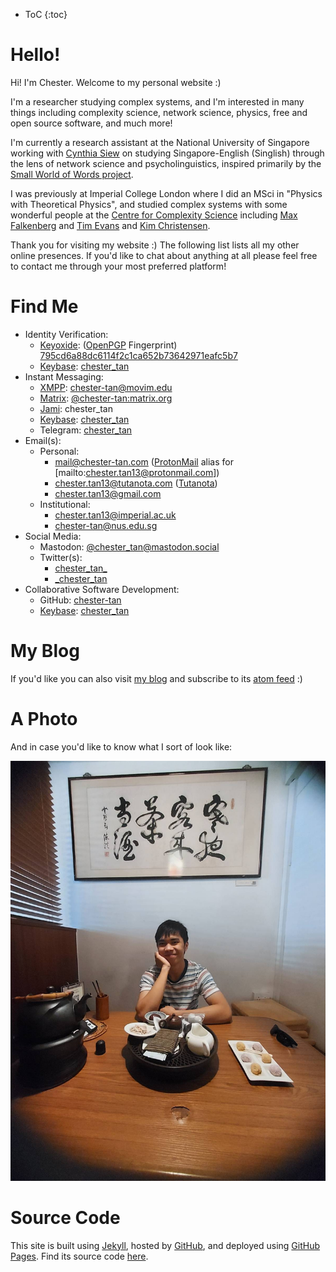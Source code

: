 * ToC
{:toc}

# Hello!

Hi! I'm Chester. Welcome to my personal website \:\)

I'm a researcher studying complex systems, and I'm interested in many things including complexity science, network science, physics, free and open source software, and much more! 

I'm currently a research assistant at the National University of Singapore working with [Cynthia Siew](https://csqsiew.netlify.app/) on studying Singapore-English (Singlish) through the lens of network science and psycholinguistics, inspired primarily by the [Small World of Words project](https://smallworldofwords.org/en/project/home).

I was previously at Imperial College London where I did an MSci in \"Physics with Theoretical Physics\", and studied complex systems with some wonderful people at the [Centre for Complexity Science](https://www.imperial.ac.uk/complexity-science) including [Max Falkenberg](https://orcid.org/0000-0002-2986-2494) and [Tim Evans](http://netplexity.org/) and [Kim Christensen](https://www.imperial.ac.uk/people/k.christensen).

Thank you for visiting my website \:\) The following list lists all my other online presences. If you'd like to chat about anything at all please feel free to contact me through your most preferred platform!

# Find Me

* Identity Verification:
  * [Keyoxide](https://keyoxide.org): ([OpenPGP](https://openpgp.org) Fingerprint) [795cd6a88dc6114f2c1ca652b73642971eafc5b7](https://keyoxide.org/795cd6a88dc6114f2c1ca652b73642971eafc5b7)
  * [Keybase](https://keybase.io): [chester\_tan](https://keybase.io/chester_tan)
* Instant Messaging:
  * [XMPP](https://xmpp.org): [chester-tan@movim.edu](xmpp:chester-tan@movim.eu?omemo-sid-330775478=06b3d30763c4ae8f91de00c8087b6bc5deea448fa68c827eb5ecf28c841f132b)
  * [Matrix](https://matrix.org): [@chester-tan:matrix.org](https://matrix.to/#/@chester-tan:matrix.org)
  * [Jami](https://jami.net/): chester\_tan
  * [Keybase](https://keybase.io): [chester\_tan](https://keybase.io/chester_tan)
  * Telegram: [chester_tan](https://t.me/chester_tan)
* Email(s): 
  * Personal:
    * [mail@chester-tan.com](mailto:mail@chester-tan.com) \([ProtonMail](https://protonmail.com/) alias for [mailto:chester.tan13@protonmail.com]\)
    * [chester.tan13@tutanota.com](mailto:chester.tan13@tutanota.com) \([Tutanota](https://tutanota.com/)\)
    * [chester.tan13@gmail.com](mailto:chester.tan13@gmail.com)
  * Institutional:
    * [chester.tan13@imperial.ac.uk](mailto:chester.tan13@imperial.ac.uk)
    * [chester-tan@nus.edu.sg](mailto:chester-tan@nus.edu.sg)
* Social Media:
  * Mastodon: [@chester\_tan@mastodon.social](https://mastodon.social/@chester_tan)
  * Twitter(s): 
    * [chester\_tan\_](https://twitter.com/chester_tan_)
    * [\_chester\_tan](https://twitter.com/_chester_tan)
* Collaborative Software Development:
  * GitHub: [chester-tan](https://github.com/chester-tan)
  * [Keybase](https://keybase.io): [chester\_tan](https://keybase.io/chester_tan)

# My Blog

If you'd like you can also visit [my blog](https://chester-tan.com/blog) and subscribe to its [atom feed](https://chester-tan.com/feed.xml) \:\)

# A Photo

And in case you'd like to know what I sort of look like:

![profile picture](./hello.jpg)

# Source Code

This site is built using [Jekyll](https://jekyllrb.com/), hosted by [GitHub](https://github.com), and deployed using [GitHub Pages](https://docs.github.com/en/pages/setting-up-a-github-pages-site-with-jekyll/about-github-pages-and-jekyll). Find its source code [here](https://github.com/chester-tan/chester-tan.github.io).
